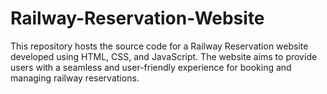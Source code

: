 # Railway-Reservation-Website
This repository hosts the source code for a Railway Reservation website developed using HTML, CSS, and JavaScript. The website aims to provide users with a seamless and user-friendly experience for booking and managing railway reservations.

